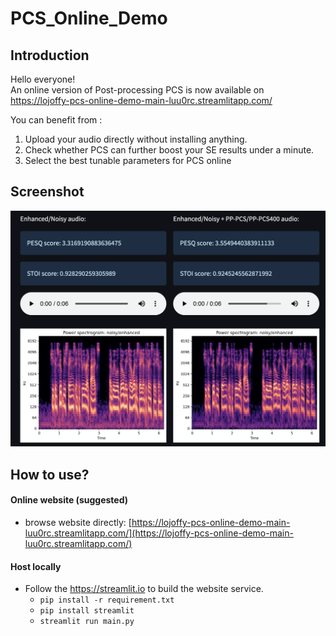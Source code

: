 # PCS_Online_Demo
## Introduction
Hello everyone!  
An online version of Post-processing PCS is now available on https://lojoffy-pcs-online-demo-main-luu0rc.streamlitapp.com/  
  
You can benefit from :
1. Upload your audio directly without installing anything.
2. Check whether PCS can further boost your SE results under a minute.
3. Select the best tunable parameters for PCS online

## Screenshot
<img src="https://github.com/RoyChao19477/PCS_Online_Demo/blob/main/figs/screenshot_1.png">  

## How to use?
#### Online website (suggested)
- browse website directly: [https://lojoffy-pcs-online-demo-main-luu0rc.streamlitapp.com/](https://lojoffy-pcs-online-demo-main-luu0rc.streamlitapp.com/)

#### Host locally
- Follow the https://streamlit.io to build the website service.
  - `pip install -r requirement.txt`
  - `pip install streamlit`
  - `streamlit run main.py`
